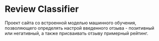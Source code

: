 # Review Classifier
Проект сайта со встроенной моделью машинного обучения, позволяющего определять настрой введенного отзыва - позитивный или негативный, а также присваивать отзыву примерный рейтинг.
